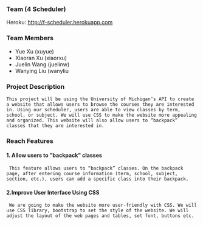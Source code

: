 ### Team (4 Scheduler)
Heroku: http://f-scheduler.herokuapp.com
### Team Members
* Yue Xu (xuyue)
* Xiaoran Xu (xiaorxu)
* Juelin Wang (juelinw)
* Wanying Liu (wanyliu

### Project Description
    This project will be using the University of Michigan’s API to create a website that allows users to browse the courses they are interested in. Using our scheduler, users are able to view classes by term, school, or subject. We will use CSS to make the website more appealing and organized. This website will also allow users to “backpack” classes that they are interested in.

### Reach Features

#### 1. Allow users to "backpack" classes
     This feature allows users to “backpack” classes. On the backpack page, after entering course information (term, school, subject, section, etc.), users can add a specific class into their backpack. 

#### 2.Improve User Interface Using CSS  
     We are going to make the website more user-friendly with CSS. We will use CSS library, bootstrap to set the style of the website. We will adjust the layout of the web pages and tables, set font, buttons etc. 
     
